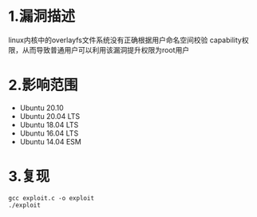 # 1.漏洞描述

linux内核中的overlayfs文件系统没有正确根据用户命名空间校验 capability权限，从而导致普通用户可以利用该漏洞提升权限为root用户

# 2.影响范围

- Ubuntu 20.10
- Ubuntu 20.04 LTS
- Ubuntu 18.04 LTS
- Ubuntu 16.04 LTS
- Ubuntu 14.04 ESM

# 3.复现

```
gcc exploit.c -o exploit
./exploit
```

